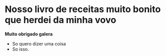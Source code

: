 # Nosso livro de receitas muito bonito que herdei da minha vovo

**Muito obrigado galera**

- So quero dizer uma coisa
- So isso.

